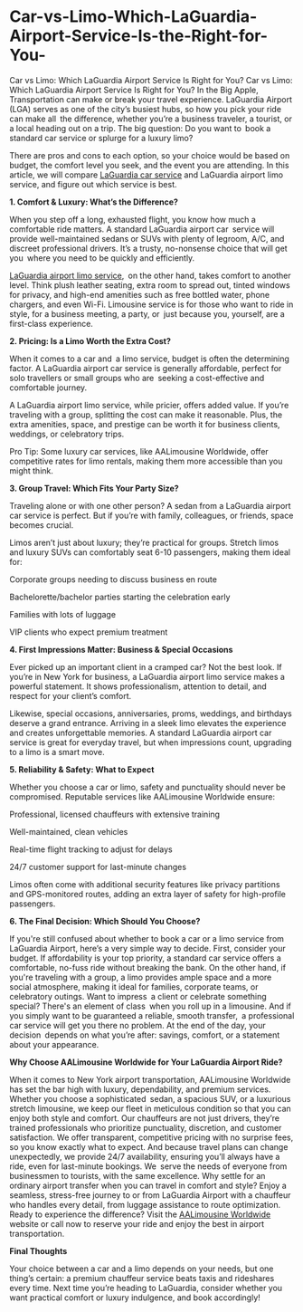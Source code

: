 # Car-vs-Limo-Which-LaGuardia-Airport-Service-Is-the-Right-for-You-
Car vs Limo: Which LaGuardia Airport Service Is Right for You?
Car vs Limo: Which LaGuardia Airport Service Is Right for You?
In the Big Apple, Transportation can make or break your travel experience. LaGuardia Airport (LGA) serves as one of the city’s busiest hubs, so how you pick your ride can make all the difference, whether you’re a business traveler, a tourist, or a local heading out on a trip. The big question: Do you want to book a standard car service or splurge for a luxury limo?

There are pros and cons to each option, so your choice would be based on budget, the comfort level you seek, and the event you are attending. In this article, we will compare <a href="https://aalimoww.com/laguardia-airport-car-service/">LaGuardia car service</a> and LaGuardia airport limo service, and figure out which service is best.

<p><b>1. Comfort & Luxury: What’s the Difference?</b></p>
   
When you step off a long, exhausted flight, you know how much a comfortable ride matters. A standard LaGuardia airport car service will provide well-maintained sedans or SUVs with plenty of legroom, A/C, and discreet professional drivers. It’s a trusty, no-nonsense choice that will get you where you need to be quickly and efficiently.

<a href="https://aalimoww.com/laguardia-airport-limo-service/">LaGuardia airport limo service</a>, on the other hand, takes comfort to another level. Think plush leather seating, extra room to spread out, tinted windows for privacy, and high-end amenities such as free bottled water, phone chargers, and even Wi-Fi. Limousine service is for those who want to ride in style, for a business meeting, a party, or just because you, yourself, are a first-class experience.

<p><b>2. Pricing: Is a Limo Worth the Extra Cost?</b></p>
   
When it comes to a car and a limo service, budget is often the determining factor. A LaGuardia airport car service is generally affordable, perfect for solo travellers or small groups who are seeking a cost-effective and comfortable journey.

A LaGuardia airport limo service, while pricier, offers added value. If you’re traveling with a
group, splitting the cost can make it reasonable. Plus, the extra amenities, space, and prestige
can be worth it for business clients, weddings, or celebratory trips.

Pro Tip: Some luxury car services, like AALimousine Worldwide, offer competitive rates for limo
rentals, making them more accessible than you might think.

<p><b>3. Group Travel: Which Fits Your Party Size?</b></p>
   
Traveling alone or with one other person? A sedan from a LaGuardia airport car service is perfect. But if you’re with family, colleagues, or friends, space becomes crucial.

Limos aren’t just about luxury; they’re practical for groups. Stretch limos and luxury SUVs can comfortably seat 6-10 passengers, making them ideal for:

Corporate groups needing to discuss business en route

Bachelorette/bachelor parties starting the celebration early

Families with lots of luggage

VIP clients who expect premium treatment

<p><b>4. First Impressions Matter: Business & Special Occasions</b></p>
   
Ever picked up an important client in a cramped car? Not the best look. If you’re in New York for business, a LaGuardia airport limo service makes a powerful statement. It shows professionalism, attention to detail, and respect for your client’s comfort.

Likewise, special occasions, anniversaries, proms, weddings, and birthdays deserve a grand entrance. Arriving in a sleek limo elevates the experience and creates unforgettable memories.
A standard LaGuardia airport car service is great for everyday travel, but when impressions count, upgrading to a limo is a smart move.

<p><b>5. Reliability & Safety: What to Expect</b></p>
  
Whether you choose a car or limo, safety and punctuality should never be compromised. Reputable services like AALimousine Worldwide ensure:

Professional, licensed chauffeurs with extensive training

Well-maintained, clean vehicles

Real-time flight tracking to adjust for delays

24/7 customer support for last-minute changes

Limos often come with additional security features like privacy partitions and GPS-monitored routes, adding an extra layer of safety for high-profile passengers.

<p><b>6. The Final Decision: Which Should You Choose?</b></p>
  
If you're still confused about whether to book a car or a limo service from LaGuardia Airport, here’s a very simple way to decide. First, consider your budget. If affordability is your top priority, a standard car service offers a comfortable, no-fuss ride without breaking the bank. On the other hand, if you're traveling with a group, a limo provides ample space and a more social atmosphere, making it ideal for families, corporate teams, or celebratory outings. Want to impress a client or celebrate something special? There's an element of class when you roll up in a limousine. And if you simply want to be guaranteed a reliable, smooth transfer, a professional car service will get you there no problem. At the end of the day, your decision depends on what you’re after: savings, comfort, or a statement about your appearance.

<p><b>Why Choose AALimousine Worldwide for Your LaGuardia Airport Ride?</b></p>
  
When it comes to New York airport transportation, AALimousine Worldwide has set the bar high with luxury, dependability, and premium services. Whether you choose a sophisticated sedan, a spacious SUV, or a luxurious stretch limousine, we keep our fleet in meticulous condition so that you can enjoy both style and comfort. Our chauffeurs are not just drivers, they’re trained professionals who prioritize punctuality, discretion, and customer satisfaction. We offer transparent, competitive pricing with no surprise fees, so you know exactly what to expect. And because travel plans can change unexpectedly, we provide 24/7 availability, ensuring you’ll always have a ride, even for last-minute bookings. We serve the needs of everyone from businessmen to tourists, with the same excellence.
Why settle for an ordinary airport transfer when you can travel in comfort and style? Enjoy a seamless, stress-free journey to or from LaGuardia Airport with a chauffeur who handles every detail, from luggage assistance to route optimization. Ready to experience the difference? Visit the <a href="https://aalimoww.com/">AALimousine Worldwide</a> website or call now to reserve your ride and enjoy the best in airport transportation. 

<p><b>Final Thoughts</b></p>
  
Your choice between a car and a limo depends on your needs, but one thing’s certain: a premium chauffeur service beats taxis and rideshares every time. Next time you’re heading to LaGuardia, consider whether you want practical comfort or luxury indulgence, and book accordingly!
